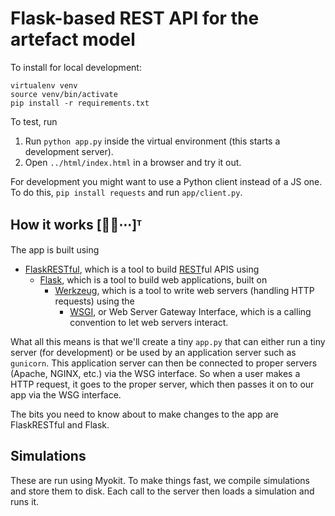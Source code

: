 # Flask-based REST API for the artefact model

To install for local development:

```
virtualenv venv
source venv/bin/activate
pip install -r requirements.txt
```

To test, run 

1. Run `python app.py` inside the virtual environment (this starts a development server).
2. Open `../html/index.html` in a browser and try it out.

For development you might want to use a Python client instead of a JS one.
To do this, `pip install requests` and run `app/client.py`.

## How it works [🐢🐢⋯]ᵀ

The app is built using 

- [FlaskRESTful](https://flask-restful.readthedocs.io/en/latest/), which is a tool to build [REST](https://en.wikipedia.org/wiki/Representational_state_transfer)ful APIS using
  - [Flask](https://flask.palletsprojects.com/en/2.1.x/), which is a tool to build web applications, built on
    - [Werkzeug](https://palletsprojects.com/p/werkzeug/), which is a tool to write web servers (handling HTTP requests) using the
      - [WSGI](https://en.wikipedia.org/wiki/Web_Server_Gateway_Interface), or Web Server Gateway Interface, which is a calling convention to let web servers interact.
      
What all this means is that we'll create a tiny `app.py` that can either run a tiny server (for development) or be used by an application server such as `gunicorn`.
This application server can then be connected to proper servers (Apache, NGINX, etc.) via the WSG interface.
So when a user makes a HTTP request, it goes to the proper server, which then passes it on to our app via the WSG interface. 

The bits you need to know about to make changes to the app are FlaskRESTful and Flask.

## Simulations

These are run using Myokit.
To make things fast, we compile simulations and store them to disk.
Each call to the server then loads a simulation and runs it.
